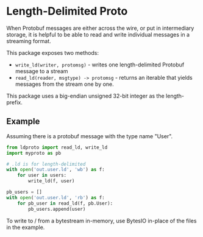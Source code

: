 # Length-Delimited Proto

When Protobuf messages are either across the wire, or put in intermediary storage, it is helpful to be able to read and write individual messages in a streaming format.

This package exposes two methods:

* `write_ld(writer, protomsg)` - writes one length-delimited Protobuf message to a stream
* `read_ld(reader, msgtype) -> protomsg` - returns an iterable that yields messages from the stream one by one.

This package uses a big-endian unsigned 32-bit integer as the length-prefix.

## Example

Assuming there is a protobuf message with the type name "User".

```python
from ldproto import read_ld, write_ld
import myproto as pb

# .ld is for length-delimited
with open('out.user.ld', 'wb') as f:
    for user in users:
        write_ld(f, user)

pb_users = []
with open('out.user.ld', 'rb') as f:
    for pb_user in read_ld(f, pb.User):
        pb_users.append(user)
```

To write to / from a bytestream in-memory, use BytesIO in-place of the files in the example.
